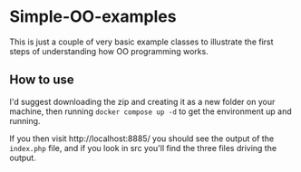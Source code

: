 # Simple-OO-examples

This is just a couple of very basic example classes to illustrate the first steps of understanding how OO programming works.

## How to use

I'd suggest downloading the zip and creating it as a new folder on your machine, then running `docker compose up -d` to get the environment up and running.

If you then visit http://localhost:8885/ you should see the output of the `index.php` file, and if you look in src you'll find the three files driving the output.